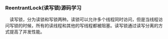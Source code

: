 ### ReentrantLock(读写锁)源码学习
&ensp;&ensp;读写锁，分为读锁和写锁两种。读锁可以允许多个线程同时访问，但是当线程访问写锁的时候，所有的读线程和其他的写线程都被阻塞。读写锁通过读写分离的方式提高了并发性能。